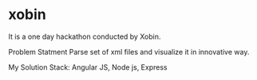 # xobin

It is a one day hackathon conducted by Xobin.

Problem Statment
  Parse set of xml files and visualize it in innovative way.
  
My Solution Stack: Angular JS, Node js, Express
